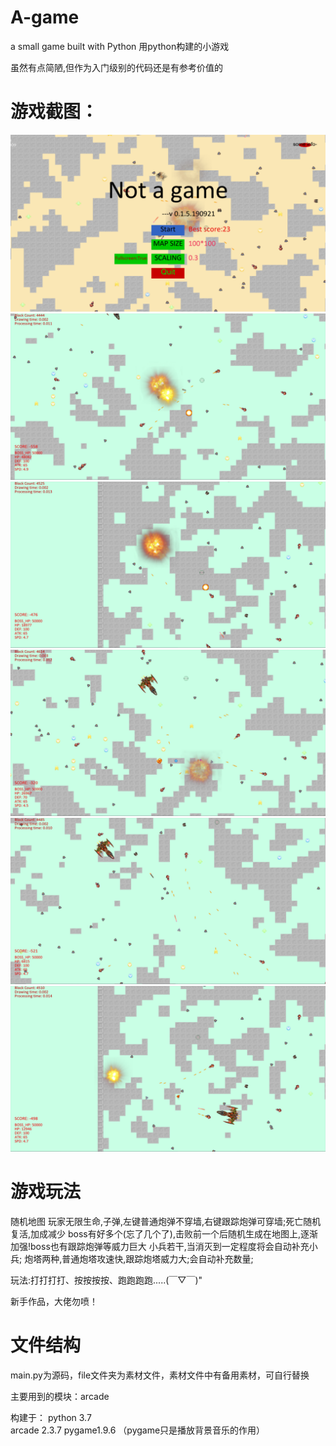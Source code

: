 # A-game
a small game  built with Python
用python构建的小游戏

虽然有点简陋,但作为入门级别的代码还是有参考价值的

# 游戏截图：
![image](image/9e8419daf90159c2a2561c888857b58.png)
![image](image/e92e7577be49998e3c8c8b8a3325bbc.png)
![image](image/1c8299b72fe91470909fe7f04eb15e9.png)
![image](image/115f625741609b62bf2942832744305.png)
![image](image/581cab9872d5c8399535ef8aee4937b.png)
![image](image/77666a796e50dfe203393a3d3c3ff39.png)

# 游戏玩法
随机地图
玩家无限生命,子弹,左键普通炮弹不穿墙,右键跟踪炮弹可穿墙;死亡随机复活,加成减少
boss有好多个(忘了几个了),击败前一个后随机生成在地图上,逐渐加强!boss也有跟踪炮弹等威力巨大
小兵若干,当消灭到一定程度将会自动补充小兵;
炮塔两种,普通炮塔攻速快,跟踪炮塔威力大;会自动补充数量;

玩法:打打打打、按按按按、跑跑跑跑.....(￣▽￣)"

新手作品，大佬勿喷！

# 文件结构
main.py为源码，file文件夹为素材文件，素材文件中有备用素材，可自行替换

主要用到的模块：arcade

构建于：
python 3.7  
arcade 2.3.7 
pygame1.9.6 （pygame只是播放背景音乐的作用）

